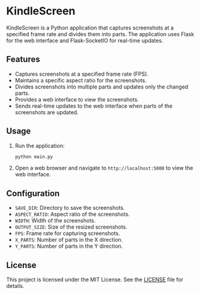 # KindleScreen

KindleScreen is a Python application that captures screenshots at a specified frame rate and divides them into parts. The application uses Flask for the web interface and Flask-SocketIO for real-time updates.

## Features

- Captures screenshots at a specified frame rate (FPS).
- Maintains a specific aspect ratio for the screenshots.
- Divides screenshots into multiple parts and updates only the changed parts.
- Provides a web interface to view the screenshots.
- Sends real-time updates to the web interface when parts of the screenshots are updated.

## Usage

1. Run the application:
    ```bash
    python main.py
    ```

2. Open a web browser and navigate to `http://localhost:5000` to view the web interface.

## Configuration

- `SAVE_DIR`: Directory to save the screenshots.
- `ASPECT_RATIO`: Aspect ratio of the screenshots.
- `WIDTH`: Width of the screenshots.
- `OUTPUT_SIZE`: Size of the resized screenshots.
- `FPS`: Frame rate for capturing screenshots.
- `X_PARTS`: Number of parts in the X direction.
- `Y_PARTS`: Number of parts in the Y direction.

## License

This project is licensed under the MIT License. See the [LICENSE](LICENSE) file for details.
